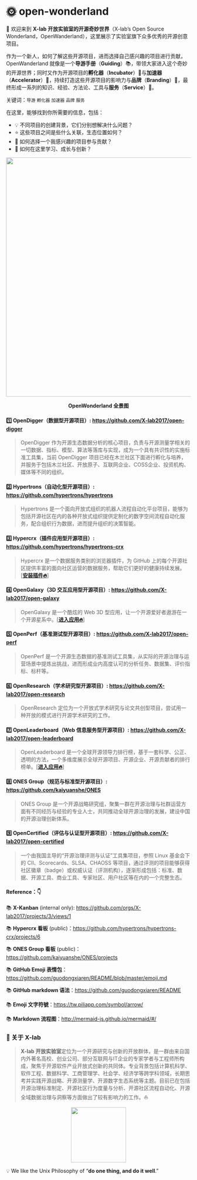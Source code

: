 # 🌞 open-wonderland

👋 欢迎来到 **X-lab 开放实验室的开源奇妙世界**（X-lab’s Open Source Wonderland，OpenWanderland），这里展示了实验室旗下众多优秀的开源创意项目。

作为一个新人，如何了解这些开源项目，进而选择自己感兴趣的项目进行贡献，OpenWanderland 就像是一个**导游手册**（**Guiding**）📚，带领大家进入这个奇妙的开源世界；同时又作为开源项目的**孵化器**（**Incubator**）🐣与**加速器**（**Accelerator**）🚀，持续打造这些开源项目的影响力与**品牌**（**Branding**）🌟，最终形成一系列的知识、经验、方法论、工具与**服务**（**Service**）💁。

关键词：`导游` `孵化器` `加速器` `品牌` `服务`

在这里，能够找到你所需要的信息，包括：

- 💡 不同项目的创建背景，它们分别想解决什么问题？
- ⭐ 这些项目之间是些什么关联，生态位置如何？
- 🙌 如何选择一个我感兴趣的项目参与贡献？
- 💪 如何在这里学习、成长与创新？

<div align=center>
<img src="https://user-images.githubusercontent.com/15010826/164950554-93f2f8a9-d2fe-4556-9caa-a2778325f902.png" width="650px">
</div>

**<p align="center">OpenWonderland 全景图</p>**

#### 1️⃣ **OpenDigger（数据型开源项目）**: https://github.com/X-lab2017/open-digger

> OpenDigger 作为开源生态数据分析的核心项目，负责与开源测量学相关的一切数据、指标、模型、算法等落库与实现，成为一个具有共识性的实施标准工具集，当前 OpenDigger 项目已经在木兰社区下面进行孵化与培养，并服务于包括木兰社区、开放原子、互联网企业、COSS企业、投资机构、媒体等不同的组织。

#### 2️⃣ **Hypertrons（自动化型开源项目）**: https://github.com/hypertrons/hypertrons

> Hypertrons 是一个面向开放式组织的机器人流程自动化平台项目，能够为包括开源社区在内的各种开放式组织提供定制化的数字空间流程自动化服务，配合组织行为数据，进而提升组织的决策智能。

#### 3️⃣ **Hypercrx（插件应用型开源项目）**: https://github.com/hypertrons/hypertrons-crx

> Hypercrx 是一个数据服务类别的浏览器插件，为 GitHub 上的每个开源社区提供丰富的面向社区运营的数据服务，帮助它们更好的健康持续发展。[[**安装插件🔥**](https://github.com/hypertrons/hypertrons-crx/blob/master/INSTALLATION.md "Hypercrx 插件")]

#### 4️⃣ **OpenGalaxy（3D 交互应用型开源项目）**: https://github.com/X-lab2017/open-galaxy

> OpenGalaxy 是一个酷炫的 Web 3D 型应用，让一个开源爱好者遨游在一个开源星系中。[[**进入应用🔥**](https://open-galaxy.x-lab.info "开源星系")]

#### 5️⃣ **OpenPerf（基准测试型开源项目）**: https://github.com/X-lab2017/open-perf

> OpenPerf 是一个开源生态数据的基准测试工具集，从实际的开源治理与运营场景中提炼出挑战，进而形成业内高度认可的分析任务、数据集、评价指标、标杆等。

#### 6️⃣ **OpenResearch（学术研究型开源项目）**: https://github.com/X-lab2017/open-research

> OpenResearch 定位为一个开放式学术研究与论文共创型项目，尝试用一种开放的模式进行开源学术研究的工作。

#### 7️⃣ **OpenLeaderboard（Web 信息服务型开源项目）**: https://github.com/X-lab2017/open-leaderboard

> OpenLeaderboard 是一个全球开源领导力排行榜，基于一套科学、公正、透明的方法，一个多维度展示全球开源项目、开源企业、开源贡献者的排行榜单。[[**进入应用🔥**](http://open-leaderboard.x-lab.info "全球开源领导力榜单")]

#### 8️⃣ **ONES Group（规范与标准型开源项目）**: https://github.com/kaiyuanshe/ONES

> ONES Group 是一个开源战略研究组，聚集一群在开源治理与社群运营方面有不同经历与经验的专业人士，共同推动全球开源治理的发展，建设中国的开源治理创新体系。

#### 9️⃣ **OpenCertified（评估与认证型开源项目）**: https://github.com/X-lab2017/open-certified

> 一个由我国主导的“开源治理评测与认证”工具集项目，参照 Linux 基金会下的 CII、Scorecards、SLSA、CHAOSS 等项目，通过评测的项目能够获得社区徽章（badge）或权威认证（评测机构），逐渐形成包括：标准、数据、开源工具、商业工具、专家社区、用户社区等在内的一个完整生态。

#### **Reference：👇**

📚 **X-Kanban** (internal only): https://github.com/orgs/X-lab2017/projects/3/views/1

📚 **Hypercrx 看板** (public)：https://github.com/hypertrons/hypertrons-crx/projects/6

📚 **ONES Group 看板** (public)：https://github.com/kaiyuanshe/ONES/projects

📚 **GitHub Emoji 表情包**：https://github.com/guodongxiaren/README/blob/master/emoji.md

📚 **GitHub markdown 语法**：https://github.com/guodongxiaren/README

📚 **Emoji 文字符號**：https://tw.piliapp.com/symbol/arrow/

📚 **Markdown 流程图**：http://mermaid-js.github.io/mermaid/#/

### **🚩 关于 X-lab**

> **X-lab 开放实验室**定位为一个开源研究与创新的开放群体，是一群由来自国内外著名高校、创业公司、部分互联网与IT企业的专家学者与工程师所构成，聚焦于开源软件产业开放式创新的共同体。专业背景包括计算机科学、软件工程、数据科学、工商管理学、社会学、经济学等跨学科领域，长期思考并实践开源战略、开源测量学、开源数字生态系统等主题。目前已在包括开源治理标准制定、开源社区行为度量与分析、开源社区流程自动化、开源全域数据治理与洞察等方面做出了较有影响力的工作。⛵

<div align=center>
<img src="https://user-images.githubusercontent.com/15010826/159158901-924e75ba-52c3-4991-98da-caba38579a9c.png" width="150px">
</div>

💡 We like the Unix Philosophy of “**do one thing, and do it well**.”
